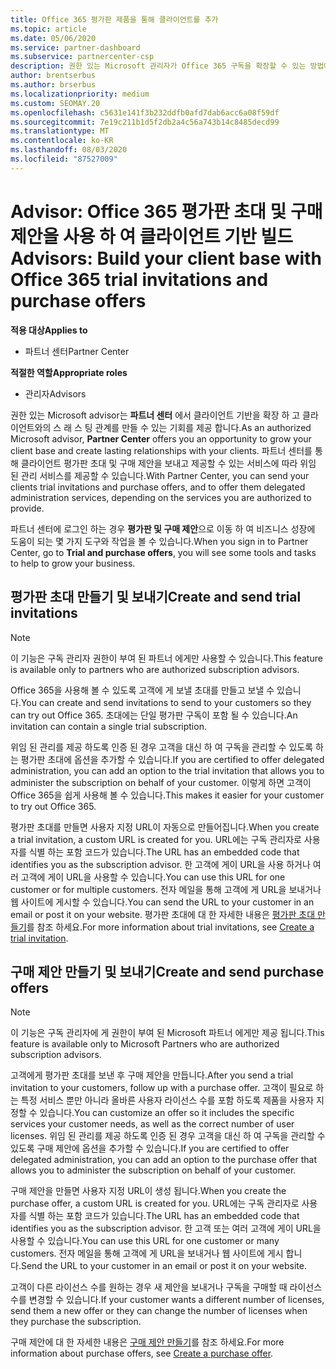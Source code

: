 ```yaml
---
title: Office 365 평가판 제품을 통해 클라이언트를 추가
ms.topic: article
ms.date: 05/06/2020
ms.service: partner-dashboard
ms.subservice: partnercenter-csp
description: 권한 있는 Microsoft 관리자가 Office 365 구독을 확장할 수 있는 방법에 대해 알아보세요. Office 365 평가판 초대를 만들어 클라이언트에 게 제공 합니다.
author: brentserbus
ms.author: brserbus
ms.localizationpriority: medium
ms.custom: SEOMAY.20
ms.openlocfilehash: c5631e141f3b232ddfb0afd7dab6acc6a08f59df
ms.sourcegitcommit: 7e19c211b1d5f2db2a4c56a743b14c8485decd99
ms.translationtype: MT
ms.contentlocale: ko-KR
ms.lasthandoff: 08/03/2020
ms.locfileid: "87527009"
---
```

# <a name="advisors-build-your-client-base-with-office-365-trial-invitations-and-purchase-offers"></a><span data-ttu-id="f2bb7-104">Advisor: Office 365 평가판 초대 및 구매 제안을 사용 하 여 클라이언트 기반 빌드</span><span class="sxs-lookup"><span data-stu-id="f2bb7-104">Advisors: Build your client base with Office 365 trial invitations and purchase offers</span></span>

<span data-ttu-id="f2bb7-105">**적용 대상**</span><span class="sxs-lookup"><span data-stu-id="f2bb7-105">**Applies to**</span></span>

- <span data-ttu-id="f2bb7-106">파트너 센터</span><span class="sxs-lookup"><span data-stu-id="f2bb7-106">Partner Center</span></span>
 
<span data-ttu-id="f2bb7-107">**적절한 역할**</span><span class="sxs-lookup"><span data-stu-id="f2bb7-107">**Appropriate roles**</span></span>

- <span data-ttu-id="f2bb7-108">관리자</span><span class="sxs-lookup"><span data-stu-id="f2bb7-108">Advisors</span></span>


<span data-ttu-id="f2bb7-109">권한 있는 Microsoft advisor는 **파트너 센터** 에서 클라이언트 기반을 확장 하 고 클라이언트와의 스 래 스 팅 관계를 만들 수 있는 기회를 제공 합니다.</span><span class="sxs-lookup"><span data-stu-id="f2bb7-109">As an authorized Microsoft advisor, **Partner Center** offers you an opportunity to grow your client base and create lasting relationships with your clients.</span></span> <span data-ttu-id="f2bb7-110">파트너 센터를 통해 클라이언트 평가판 초대 및 구매 제안을 보내고 제공할 수 있는 서비스에 따라 위임 된 관리 서비스를 제공할 수 있습니다.</span><span class="sxs-lookup"><span data-stu-id="f2bb7-110">With Partner Center, you can send your clients trial invitations and purchase offers, and to offer them delegated administration services, depending on the services you are authorized to provide.</span></span>

<span data-ttu-id="f2bb7-111">파트너 센터에 로그인 하는 경우 **평가판 및 구매 제안**으로 이동 하 여 비즈니스 성장에 도움이 되는 몇 가지 도구와 작업을 볼 수 있습니다.</span><span class="sxs-lookup"><span data-stu-id="f2bb7-111">When you sign in to Partner Center, go to **Trial and purchase offers**, you will see some tools and tasks to help to grow your business.</span></span>

## <a name="create-and-send-trial-invitations"></a><span data-ttu-id="f2bb7-112">평가판 초대 만들기 및 보내기</span><span class="sxs-lookup"><span data-stu-id="f2bb7-112">Create and send trial invitations</span></span>

> [!NOTE]
> <span data-ttu-id="f2bb7-113">이 기능은 구독 관리자 권한이 부여 된 파트너 에게만 사용할 수 있습니다.</span><span class="sxs-lookup"><span data-stu-id="f2bb7-113">This feature is available only to partners who are authorized subscription advisors.</span></span>

<span data-ttu-id="f2bb7-114">Office 365을 사용해 볼 수 있도록 고객에 게 보낼 초대를 만들고 보낼 수 있습니다.</span><span class="sxs-lookup"><span data-stu-id="f2bb7-114">You can create and send invitations to send to your customers so they can try out Office 365.</span></span> <span data-ttu-id="f2bb7-115">초대에는 단일 평가판 구독이 포함 될 수 있습니다.</span><span class="sxs-lookup"><span data-stu-id="f2bb7-115">An invitation can contain a single trial subscription.</span></span>

<span data-ttu-id="f2bb7-116">위임 된 관리를 제공 하도록 인증 된 경우 고객을 대신 하 여 구독을 관리할 수 있도록 하는 평가판 초대에 옵션을 추가할 수 있습니다.</span><span class="sxs-lookup"><span data-stu-id="f2bb7-116">If you are certified to offer delegated administration, you can add an option to the trial invitation that allows you to administer the subscription on behalf of your customer.</span></span> <span data-ttu-id="f2bb7-117">이렇게 하면 고객이 Office 365을 쉽게 사용해 볼 수 있습니다.</span><span class="sxs-lookup"><span data-stu-id="f2bb7-117">This makes it easier for your customer to try out Office 365.</span></span>

<span data-ttu-id="f2bb7-118">평가판 초대를 만들면 사용자 지정 URL이 자동으로 만들어집니다.</span><span class="sxs-lookup"><span data-stu-id="f2bb7-118">When you create a trial invitation, a custom URL is created for you.</span></span> <span data-ttu-id="f2bb7-119">URL에는 구독 관리자로 사용자를 식별 하는 포함 코드가 있습니다.</span><span class="sxs-lookup"><span data-stu-id="f2bb7-119">The URL has an embedded code that identifies you as the subscription advisor.</span></span> <span data-ttu-id="f2bb7-120">한 고객에 게이 URL을 사용 하거나 여러 고객에 게이 URL을 사용할 수 있습니다.</span><span class="sxs-lookup"><span data-stu-id="f2bb7-120">You can use this URL for one customer or for multiple customers.</span></span> <span data-ttu-id="f2bb7-121">전자 메일을 통해 고객에 게 URL을 보내거나 웹 사이트에 게시할 수 있습니다.</span><span class="sxs-lookup"><span data-stu-id="f2bb7-121">You can send the URL to your customer in an email or post it on your website.</span></span>
<span data-ttu-id="f2bb7-122">평가판 초대에 대 한 자세한 내용은 [평가판 초대 만들기](advisors-create-a-trial-invitation.md)를 참조 하세요.</span><span class="sxs-lookup"><span data-stu-id="f2bb7-122">For more information about trial invitations, see [Create a trial invitation](advisors-create-a-trial-invitation.md).</span></span>

## <a name="create-and-send-purchase-offers"></a><span data-ttu-id="f2bb7-123">구매 제안 만들기 및 보내기</span><span class="sxs-lookup"><span data-stu-id="f2bb7-123">Create and send purchase offers</span></span>

> [!NOTE]
> <span data-ttu-id="f2bb7-124">이 기능은 구독 관리자에 게 권한이 부여 된 Microsoft 파트너 에게만 제공 됩니다.</span><span class="sxs-lookup"><span data-stu-id="f2bb7-124">This feature is available only to Microsoft Partners who are authorized subscription advisors.</span></span>

<span data-ttu-id="f2bb7-125">고객에게 평가판 초대를 보낸 후 구매 제안을 만듭니다.</span><span class="sxs-lookup"><span data-stu-id="f2bb7-125">After you send a trial invitation to your customers, follow up with a purchase offer.</span></span> <span data-ttu-id="f2bb7-126">고객이 필요로 하는 특정 서비스 뿐만 아니라 올바른 사용자 라이선스 수를 포함 하도록 제품을 사용자 지정할 수 있습니다.</span><span class="sxs-lookup"><span data-stu-id="f2bb7-126">You can customize an offer so it includes the specific services your customer needs, as well as the correct number of user licenses.</span></span> <span data-ttu-id="f2bb7-127">위임 된 관리를 제공 하도록 인증 된 경우 고객을 대신 하 여 구독을 관리할 수 있도록 구매 제안에 옵션을 추가할 수 있습니다.</span><span class="sxs-lookup"><span data-stu-id="f2bb7-127">If you are certified to offer delegated administration, you can add an option to the purchase offer that allows you to administer the subscription on behalf of your customer.</span></span>

<span data-ttu-id="f2bb7-128">구매 제안을 만들면 사용자 지정 URL이 생성 됩니다.</span><span class="sxs-lookup"><span data-stu-id="f2bb7-128">When you create the purchase offer, a custom URL is created for you.</span></span> <span data-ttu-id="f2bb7-129">URL에는 구독 관리자로 사용자를 식별 하는 포함 코드가 있습니다.</span><span class="sxs-lookup"><span data-stu-id="f2bb7-129">The URL has an embedded code that identifies you as the subscription advisor.</span></span> <span data-ttu-id="f2bb7-130">한 고객 또는 여러 고객에 게이 URL을 사용할 수 있습니다.</span><span class="sxs-lookup"><span data-stu-id="f2bb7-130">You can use this URL for one customer or many customers.</span></span> <span data-ttu-id="f2bb7-131">전자 메일을 통해 고객에 게 URL을 보내거나 웹 사이트에 게시 합니다.</span><span class="sxs-lookup"><span data-stu-id="f2bb7-131">Send the URL to your customer in an email or post it on your website.</span></span>

<span data-ttu-id="f2bb7-132">고객이 다른 라이선스 수를 원하는 경우 새 제안을 보내거나 구독을 구매할 때 라이선스 수를 변경할 수 있습니다.</span><span class="sxs-lookup"><span data-stu-id="f2bb7-132">If your customer wants a different number of licenses, send them a new offer or they can change the number of licenses when they purchase the subscription.</span></span>

<span data-ttu-id="f2bb7-133">구매 제안에 대 한 자세한 내용은 [구매 제안 만들기](advisor-create-a-purchase-offer.md)를 참조 하세요.</span><span class="sxs-lookup"><span data-stu-id="f2bb7-133">For more information about purchase offers, see [Create a purchase offer](advisor-create-a-purchase-offer.md).</span></span>
